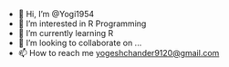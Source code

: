 - 👋 Hi, I’m @Yogi1954
- 👀 I’m interested in R Programming
- 🌱 I’m currently learning R 
- 💞️ I’m looking to collaborate on ...
- 📫 How to reach me yogeshchander9120@gmail.com

<!---
Yogi1954/Yogi1954 is a ✨ special ✨ repository because its `README.md` (this file) appears on your GitHub profile.
You can click the Preview link to take a look at your changes.
--->
